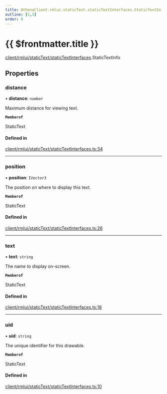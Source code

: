 ```yaml
---
title: AthenaClient.rmlui.staticText.staticTextInterfaces.StaticTextInfo
outline: [1,3]
order: 0
---
```


# {{ $frontmatter.title }}


[client/rmlui/staticText/staticTextInterfaces](../modules/client_rmlui_staticText_staticTextInterfaces.md).StaticTextInfo

## Properties

### distance

• **distance**: `number`

Maximum distance for viewing text.

**`Memberof`**

StaticText

#### Defined in

[client/rmlui/staticText/staticTextInterfaces.ts:34](https://github.com/Stuyk/altv-athena/blob/ae8402672/src/core/client/rmlui/staticText/staticTextInterfaces.ts#L34)

___

### position

• **position**: `IVector3`

The position on where to display this text.

**`Memberof`**

StaticText

#### Defined in

[client/rmlui/staticText/staticTextInterfaces.ts:26](https://github.com/Stuyk/altv-athena/blob/ae8402672/src/core/client/rmlui/staticText/staticTextInterfaces.ts#L26)

___

### text

• **text**: `string`

The name to display on-screen.

**`Memberof`**

StaticText

#### Defined in

[client/rmlui/staticText/staticTextInterfaces.ts:18](https://github.com/Stuyk/altv-athena/blob/ae8402672/src/core/client/rmlui/staticText/staticTextInterfaces.ts#L18)

___

### uid

• **uid**: `string`

The unique identifier for this drawable.

**`Memberof`**

StaticText

#### Defined in

[client/rmlui/staticText/staticTextInterfaces.ts:10](https://github.com/Stuyk/altv-athena/blob/ae8402672/src/core/client/rmlui/staticText/staticTextInterfaces.ts#L10)

